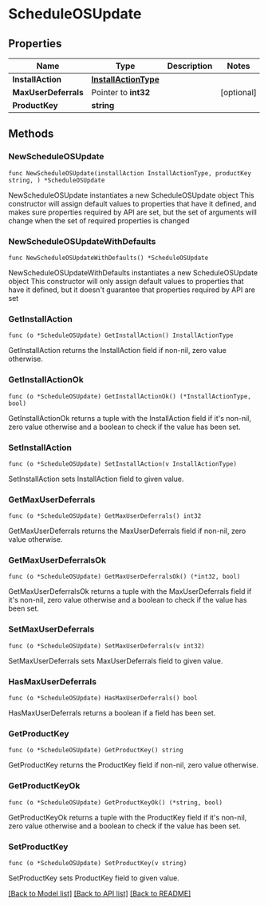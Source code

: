 # ScheduleOSUpdate

## Properties

Name | Type | Description | Notes
------------ | ------------- | ------------- | -------------
**InstallAction** | [**InstallActionType**](InstallActionType.md) |  | 
**MaxUserDeferrals** | Pointer to **int32** |  | [optional] 
**ProductKey** | **string** |  | 

## Methods

### NewScheduleOSUpdate

`func NewScheduleOSUpdate(installAction InstallActionType, productKey string, ) *ScheduleOSUpdate`

NewScheduleOSUpdate instantiates a new ScheduleOSUpdate object
This constructor will assign default values to properties that have it defined,
and makes sure properties required by API are set, but the set of arguments
will change when the set of required properties is changed

### NewScheduleOSUpdateWithDefaults

`func NewScheduleOSUpdateWithDefaults() *ScheduleOSUpdate`

NewScheduleOSUpdateWithDefaults instantiates a new ScheduleOSUpdate object
This constructor will only assign default values to properties that have it defined,
but it doesn't guarantee that properties required by API are set

### GetInstallAction

`func (o *ScheduleOSUpdate) GetInstallAction() InstallActionType`

GetInstallAction returns the InstallAction field if non-nil, zero value otherwise.

### GetInstallActionOk

`func (o *ScheduleOSUpdate) GetInstallActionOk() (*InstallActionType, bool)`

GetInstallActionOk returns a tuple with the InstallAction field if it's non-nil, zero value otherwise
and a boolean to check if the value has been set.

### SetInstallAction

`func (o *ScheduleOSUpdate) SetInstallAction(v InstallActionType)`

SetInstallAction sets InstallAction field to given value.


### GetMaxUserDeferrals

`func (o *ScheduleOSUpdate) GetMaxUserDeferrals() int32`

GetMaxUserDeferrals returns the MaxUserDeferrals field if non-nil, zero value otherwise.

### GetMaxUserDeferralsOk

`func (o *ScheduleOSUpdate) GetMaxUserDeferralsOk() (*int32, bool)`

GetMaxUserDeferralsOk returns a tuple with the MaxUserDeferrals field if it's non-nil, zero value otherwise
and a boolean to check if the value has been set.

### SetMaxUserDeferrals

`func (o *ScheduleOSUpdate) SetMaxUserDeferrals(v int32)`

SetMaxUserDeferrals sets MaxUserDeferrals field to given value.

### HasMaxUserDeferrals

`func (o *ScheduleOSUpdate) HasMaxUserDeferrals() bool`

HasMaxUserDeferrals returns a boolean if a field has been set.

### GetProductKey

`func (o *ScheduleOSUpdate) GetProductKey() string`

GetProductKey returns the ProductKey field if non-nil, zero value otherwise.

### GetProductKeyOk

`func (o *ScheduleOSUpdate) GetProductKeyOk() (*string, bool)`

GetProductKeyOk returns a tuple with the ProductKey field if it's non-nil, zero value otherwise
and a boolean to check if the value has been set.

### SetProductKey

`func (o *ScheduleOSUpdate) SetProductKey(v string)`

SetProductKey sets ProductKey field to given value.



[[Back to Model list]](../README.md#documentation-for-models) [[Back to API list]](../README.md#documentation-for-api-endpoints) [[Back to README]](../README.md)


